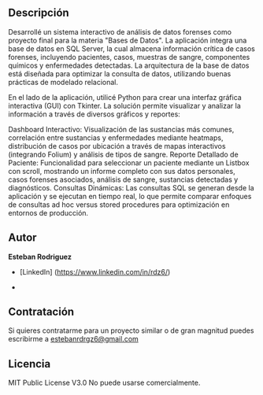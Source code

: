 ## Descripción
Desarrollé un sistema interactivo de análisis de datos forenses como proyecto final para la materia "Bases de Datos". La aplicación integra una base de datos en SQL Server, la cual almacena información crítica de casos forenses, incluyendo pacientes, casos, muestras de sangre, componentes químicos y enfermedades detectadas. La arquitectura de la base de datos está diseñada para optimizar la consulta de datos, utilizando buenas prácticas de modelado relacional.

En el lado de la aplicación, utilicé Python para crear una interfaz gráfica interactiva (GUI) con Tkinter. La solución permite visualizar y analizar la información a través de diversos gráficos y reportes:

Dashboard Interactivo: Visualización de las sustancias más comunes, correlación entre sustancias y enfermedades mediante heatmaps, distribución de casos por ubicación a través de mapas interactivos (integrando Folium) y análisis de tipos de sangre.
Reporte Detallado de Paciente: Funcionalidad para seleccionar un paciente mediante un Listbox con scroll, mostrando un informe completo con sus datos personales, casos forenses asociados, análisis de sangre, sustancias detectadas y diagnósticos.
Consultas Dinámicas: Las consultas SQL se generan desde la aplicación y se ejecutan en tiempo real, lo que permite comparar enfoques de consultas ad hoc versus stored procedures para optimización en entornos de producción.

## Autor
**Esteban Rodriguez**
* [LinkedIn] (https://www.linkedin.com/in/rdz6/)

-
## Contratación
Si quieres contratarme para un proyecto similar o de gran magnitud puedes escribirme a estebanrdrgz6@gmail.com

## Licencia
MIT Public License V3.0
No puede usarse comercialmente.
